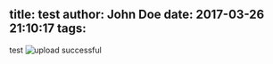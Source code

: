 title: test
author: John Doe
date: 2017-03-26 21:10:17
tags:
---

test
![upload successful](/images/pasted-0.png)
